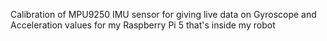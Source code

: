 Calibration of MPU9250 IMU sensor for giving live data on Gyroscope and Acceleration values for my Raspberry Pi 5 that's inside my robot
